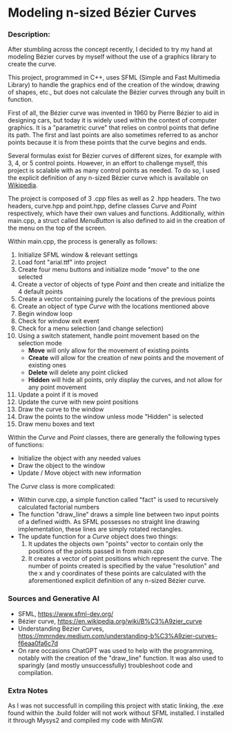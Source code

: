 # Modeling n-sized Bézier Curves


### Description:
After stumbling across the concept recently, I decided to try my hand at modeling Bézier curves by myself without the use of a graphics library to create the curve.

This project, programmed in C++, uses SFML (Simple and Fast Multimedia Library) to handle the graphics end of the creation of the window, drawing of shapes, etc., but does not calculate the Bézier curves through any built in function.

First of all, the Bézier curve was invented in 1960 by Pierre Bézier to aid in designing cars, but today it is widely used within the context of computer graphics. It is a "parametric curve" that relies on control points that define its path. The first and last points are also sometimes referred to as anchor points because it is from these points that the curve begins and ends.

Several formulas exist for Bézier curves of different sizes, for example with 3, 4, or 5 control points. However, in an effort to challenge myself, this project is scalable with as many control points as needed. To do so, I used the explicit definition of any n-sized Bézier curve which is available on [Wikipedia](https://en.wikipedia.org/wiki/B%C3%A9zier_curve).

The project is composed of 3 .cpp files as well as 2 .hpp headers. The two headers, curve.hpp and point.hpp, define classes _Curve_ and _Point_ respectively, which have their own values and functions. Additionally, within main.cpp, a struct called _MenuButton_ is also defined to aid in the creation of the menu on the top of the screen.


Within main.cpp, the process is generally as follows:
1. Initialize SFML window & relevant settings
2. Load font "arial.ttf" into project
3. Create four menu buttons and initialize mode "move" to the one selected
4. Create a vector of objects of type *Point* and then create and initialize the 4 default points
5. Create a vector containing purely the locations of the previous points
6. Create an object of type *Curve* with the locations mentioned above
7. Begin window loop
8. Check for window exit event
9. Check for a menu selection (and change selection)
10. Using a switch statement, handle point movement based on the selection mode
    - **Move** will only allow for the movement of existing points
    - **Create** will allow for the creation of new points and the movement of existing ones
    - **Delete** will delete any point clicked
    - **Hidden** will hide all points, only display the curves, and not allow for any point movement
11. Update a point if it is moved
12. Update the curve with new point positions
13. Draw the curve to the window
14. Draw the points to the window unless mode "Hidden" is selected
15. Draw menu boxes and text


Within the _Curve_ and _Point_ classes, there are generally the following types of functions:
- Initialize the object with any needed values
- Draw the object to the window
- Update / Move object with new information


The _Curve_ class is more complicated:
- Within curve.cpp, a simple function called "fact" is used to recursively calculated factorial numbers
- The function "draw_line" draws a simple line between two input points of a defined width. As SFML possesses no straight line drawing implementation, these lines are simply rotated rectangles.
- The update function for a _Curve_ object does two things:
    1. It updates the objects own "points" vector to contain only the positions of the points passed in from main.cpp
    2. It creates a vector of point positions which represent the curve. The number of points created is specified by the value "resolution" and the x and y coordinates of these points are calculated with the aforementioned explicit definition of any n-sized Bézier curve.



### Sources and Generative AI
- SFML, https://www.sfml-dev.org/
- Bézier curve, https://en.wikipedia.org/wiki/B%C3%A9zier_curve
- Understanding Bézier Curves, https://mmrndev.medium.com/understanding-b%C3%A9zier-curves-f6eaa0fa6c7d
- On rare occasions ChatGPT was used to help with the programming, notably with the creation of the "draw_line" function. It was also used to sparingly (and mostly unsuccessfully) troubleshoot code and compilation.



### Extra Notes
As I was not successfull in compiling this project with static linking, the .exe found within the .build folder will not work without SFML installed. I installed it through Mysys2 and compiled my code with MinGW.
